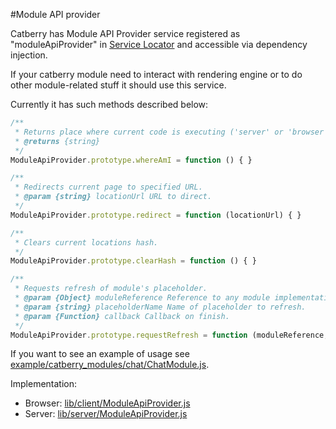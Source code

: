 #Module API provider

Catberry has Module API Provider service registered as "moduleApiProvider" in [Service Locator](../service-locator.md) and accessible via dependency injection.

If your catberry module need to interact with rendering engine or to do other module-related stuff it should use this service.

Currently it has such methods described below:

```javascript
/**
 * Returns place where current code is executing ('server' or 'browser').
 * @returns {string}
 */
ModuleApiProvider.prototype.whereAmI = function () { }

/**
 * Redirects current page to specified URL.
 * @param {string} locationUrl URL to direct.
 */
ModuleApiProvider.prototype.redirect = function (locationUrl) { }

/**
 * Clears current locations hash.
 */
ModuleApiProvider.prototype.clearHash = function () { }

/**
 * Requests refresh of module's placeholder.
 * @param {Object} moduleReference Reference to any module implementation.
 * @param {string} placeholderName Name of placeholder to refresh.
 * @param {Function} callback Callback on finish.
 */
ModuleApiProvider.prototype.requestRefresh = function (moduleReference, placeholderName, callback) { }
```

If you want to see an example of usage see [example/catberry_modules/chat/ChatModule.js](../../example/catberry_modules/chat/ChatModule.js).

Implementation:

* Browser: [lib/client/ModuleApiProvider.js](../../lib/client/ModuleApiProvider.js)
* Server: [lib/server/ModuleApiProvider.js](../../lib/server/ModuleApiProvider.js)